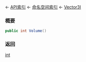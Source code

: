 ← [API索引](Api-Index) ← [命名空间索引](Namespace-Index) ← [Vector3I](VRageMath.Vector3I)

### 概要

```csharp
public int Volume()
```

### 返回

[int](https://docs.microsoft.com/en-us/dotnet/api/System.Int32?view=netframework-4.6)

